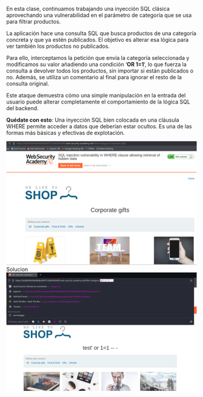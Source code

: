 En esta clase, continuamos trabajando una inyección SQL clásica aprovechando una vulnerabilidad en el parámetro de categoría que se usa para filtrar productos.

La aplicación hace una consulta SQL que busca productos de una categoría concreta y que ya estén publicados. El objetivo es alterar esa lógica para ver también los productos no publicados.

Para ello, interceptamos la petición que envía la categoría seleccionada y modificamos su valor añadiendo una condición ‘**OR 1=1**‘, lo que fuerza la consulta a devolver todos los productos, sin importar si están publicados o no. Además, se utiliza un comentario al final para ignorar el resto de la consulta original.

Este ataque demuestra cómo una simple manipulación en la entrada del usuario puede alterar completamente el comportamiento de la lógica SQL del backend.

**Quédate con esto**: Una inyección SQL bien colocada en una cláusula WHERE permite acceder a datos que deberían estar ocultos. Es una de las formas más básicas y efectivas de explotación.

![Pasted_image_20250701142912.png](/Imagenes/Pasted_image_20250701142912.png)
Solucion
![Pasted_image_20250701143553.png](/Imagenes/Pasted_image_20250701143553.png)
